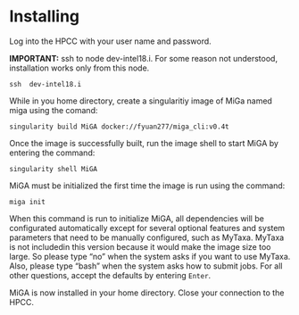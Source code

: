 # Installing

Log into the HPCC with your user name and password.  

**IMPORTANT:** ssh to node  dev-intel18.i. For some reason not understood, installation works only from this node.  

```
ssh  dev-intel18.i
```
While in you home directory, create a singularitiy image of MiGa named miga using the comand:

```
singularity build MiGA docker://fyuan277/miga_cli:v0.4t
```

Once the image is successfully built, run the image shell to start MiGA by entering the command: 

```
singularity shell MiGA
```

MiGA must be initialized the first time the image is run using the command:  

```
miga init
```
When this command is run to initialize MiGA, all dependencies will be configurated automatically except for several optional features and system parameters that need to be manually configured, such as MyTaxa. MyTaxa is not includedin this version because it would make the image size too large. So please type “no” when the system asks if you want to use MyTaxa. Also, please type “bash” when the system asks how to submit jobs. For all other questions, accept the defaults by entering `Enter`.

MiGA is now installed in your home directory. Close your connection to the HPCC.
